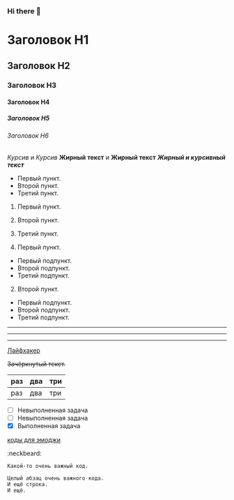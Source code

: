 ### Hi there 👋

# Заголовок H1
## Заголовок H2
### Заголовок H3
#### Заголовок H4
##### Заголовок H5
###### Заголовок H6

*Курсив* и _Курсив_
**Жирный текст** и __Жирный текст__
***Жирный и курсивный текст***

- Первый пункт.
- Второй пункт.
- Третий пункт.

1. Первый пункт.
2. Второй пункт.
3. Третий пункт.

1. Первый пункт.
- Первый подпункт.
- Второй подпункт.
- Третий подпункт.
2. Второй пункт.
- Первый подпункт.
- Второй подпункт.
- Третий подпункт.

***
---
___

[Лайфхакер](lifehacker.ru)

~~Зачёркнутый текст.~~

| раз | два | три |
|:----|:----|:----|
| раз | два | три |

- [ ] Невыполненная задача
- [ ] Невыполненная задача
- [X] Выполненная задача

[коды для эмоджи](https://www.webfx.com/tools/emoji-cheat-sheet/)

:neckbeard:

`Какой-то очень важный код.`

```
Целый абзац очень важного кода.
И ещё строка.
И ещё.
```


